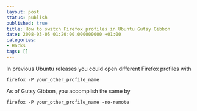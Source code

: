 ```yaml
---
layout: post
status: publish
published: true
title: How to switch Firefox profiles in Ubuntu Gutsy Gibbon
date: 2008-03-05 01:20:00.000000000 +01:00
categories:
- Hacks
tags: []
---
```

In previous Ubuntu releases you could open different Firefox profiles with

```
firefox -P your_other_profile_name
```

As of Gutsy Gibbon, you accomplish the same by

```
firefox -P your_other_profile_name -no-remote
```

